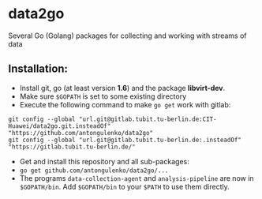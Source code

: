 # data2go
Several Go (Golang) packages for collecting and working with streams of data

## Installation:
* Install git, go (at least version **1.6**) and the package **libvirt-dev**.
* Make sure `$GOPATH` is set to some existing directory
* Execute the following command to make `go get` work with gitlab:

```shell
git config --global "url.git@gitlab.tubit.tu-berlin.de:CIT-Huawei/data2go.git.insteadOf" "https://github.com/antongulenko/data2go"
git config --global "url.git@gitlab.tubit.tu-berlin.de:.insteadOf" "https://gitlab.tubit.tu-berlin.de/"
```
* Get and install this repository and all sub-packages:
 * `go get github.com/antongulenko/data2go/...`
* The programs `data-collection-agent` and `analysis-pipeline` are now in `$GOPATH/bin`. Add `$GOPATH/bin` to your `$PATH` to use them directly.